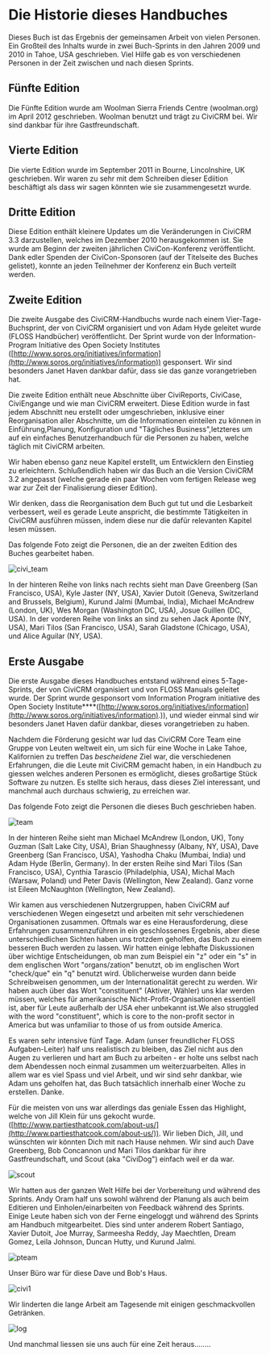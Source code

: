 # Die Historie dieses Handbuches

Dieses Buch ist das Ergebnis der gemeinsamen Arbeit von vielen Personen. Ein Großteil des Inhalts wurde in zwei Buch-Sprints in den Jahren 2009 und 2010 in Tahoe, USA geschrieben. Viel Hilfe gab es von verschiedenen Personen in der Zeit zwischen und nach diesen Sprints.

## Fünfte Edition

Die Fünfte Edition wurde am Woolman Sierra Friends Centre (woolman.org) im April 2012 geschrieben. Woolman benutzt und trägt zu CiviCRM bei. Wir sind dankbar für ihre Gastfreundschaft.

## Vierte Edition

Die vierte Edition wurde im September 2011 in Bourne, Lincolnshire, UK geschrieben. Wir waren zu sehr mit dem Schreiben dieser Ediition beschäftigt als dass wir sagen könnten wie sie zusammengesetzt wurde.

## Dritte Edition

Diese Edition enthält kleinere Updates um die Veränderungen in CiviCRM 3.3 darzustellen, welches im Dezember 2010 herausgekommen ist. Sie wurde am Beginn der zweiten jährlichen CiviCon-Konferenz veröffentlicht. Dank edler Spenden der CiviCon-Sponsoren (auf der Titelseite des Buches gelistet), konnte an jeden Teilnehmer der Konferenz ein Buch verteilt werden.

## Zweite Edition

Die zweite Ausgabe des CiviCRM-Handbuchs wurde nach einem Vier-Tage-Buchsprint, der von CiviCRM organisiert und von Adam Hyde geleitet wurde (FLOSS Handbücher) veröffentlicht. Der Sprint wurde von der Information-Program Initiative des Open Society Institutes  ([http://www.soros.org/initiatives/information](http://www.soros.org/initiatives/information)) gesponsert. Wir sind besonders Janet Haven dankbar dafür, dass sie das ganze vorangetrieben hat.

Die zweite Edition enthält neue Abschnitte über CiviReports, CiviCase, CiviEngange und wie man CiviCRM erweitert. Diese Edition wurde in fast jedem Abschnitt neu erstellt oder umgeschrieben, inklusive einer Reorganisation aller Abschnitte, um die Informationen einteilen zu können in Einführung,Planung, Konfiguration und "Tägliches Business",letzteres um auf ein einfaches Benutzerhandbuch für die Personen zu haben, welche täglich mit CiviCRM arbeiten.

Wir haben ebenso ganz neue Kapitel erstellt, um Entwicklern den Einstieg zu erleichtern. Schlußendlich haben wir das Buch an die Version CiviCRM 3.2 angepasst (welche gerade ein paar Wochen vom fertigen Release weg war zur Zeit der Finalisierung dieser Edition).

Wir denken, dass die Reorganisation dem Buch gut tut und die Lesbarkeit verbessert, weil es gerade Leute anspricht, die bestimmte Tätigkeiten in CiviCRM ausführen müssen, indem diese nur die dafür relevanten Kapitel lesen müssen.

Das folgende Foto zeigt die Personen, die an der zweiten Edition des Buches gearbeitet haben.

![civi_team](/img/CiviCRM_update-CiviCore-civi_team-en.jpg "civi_team")

In der hinteren Reihe von links nach rechts sieht man Dave Greenberg (San Francisco, USA), Kyle Jaster (NY, USA), Xavier Dutoit (Geneva, Switzerland and Brussels, Belgium), Kurund Jalmi (Mumbai, India), Michael McAndrew (London, UK), Wes Morgan (Washington DC, USA), Josue Guillen (DC, USA). In der vorderen Reihe von links an sind zu sehen Jack Aponte (NY, USA), Mari Tilos (San Francisco, USA), Sarah Gladstone (Chicago, USA), und Alice Aguilar (NY, USA).

## Erste Ausgabe

Die erste Ausgabe dieses Handbuches entstand während eines 5-Tage-Sprints, der von CiviCRM organisiert und von FLOSS Manuals geleitet wurde. Der Sprint wurde gesponsort vom Information Program initiative des Open Society Institute****([http://www.soros.org/initiatives/information](http://www.soros.org/initiatives/information).)), und wieder einmal sind wir besonders Janet Haven dafür dankbar, dieses vorangetrieben zu haben.

Nachdem die Förderung gesicht war lud das CiviCRM Core Team eine Gruppe von Leuten weltweit ein, um sich für eine Woche in Lake Tahoe, Kalifornien zu treffen Das *bescheidene* Ziel war, die verschiedenen Erfahrungen, die die Leute mit CiviCRM gemacht haben, in ein Handbuch zu giessen welches anderen Personen es ermöglicht, dieses großartige Stück Software zu nutzen. Es stellte sich heraus, dass dieses Ziel interessant, und manchmal auch durchaus schwierig, zu erreichen war.

Das folgende Foto zeigt die Personen die dieses Buch geschrieben haben. 
 
![team](/img/Blog-CiviCRM-team-en.png "team")

In der hinteren Reihe sieht man Michael McAndrew (London, UK), Tony Guzman (Salt Lake City, USA), Brian Shaughnessy (Albany, NY, USA), Dave Greenberg (San Francisco, USA), Yashodha Chaku (Mumbai, India) und Adam Hyde (Berlin, Germany). In der ersten Reihe sind Mari Tilos (San Francisco, USA), Cynthia Tarascio (Philadelphia, USA), Michal Mach (Warsaw, Poland) und Peter Davis (Wellington, New Zealand). Ganz vorne ist Eileen McNaughton (Wellington, New Zealand).

Wir kamen aus verschiedenen Nutzergruppen, haben CiviCRM auf verschiedenen Wegen eingesetzt und arbeiten mit sehr verschiedenen Organisationen zusammen. Oftmals war es eine Herausforderung, diese Erfahrungen zusammenzuführen in ein geschlossenes Ergebnis, aber diese unterschiedlichen Sichten haben uns trotzdem geholfen, das Buch zu einem besseren Buch werden zu lassen. Wir hatten einige lebhafte Diskussionen über wichtige Entscheidungen, ob man zum Beispiel ein "z" oder ein "s" in dem englischen Wort "organs/zation" benutzt, ob im englischen Wort "check/que" ein "q" benutzt wird. Üblicherweise wurden dann beide Schreibweisen genommen, um der Internationalität gerecht zu werden. Wir haben auch über das Wort "constituent" (Aktiver, Wähler) uns klar werden müssen, welches für amerikanische Nicht-Profit-Organisationen essentiell ist, aber für Leute außerhalb der USA eher unbekannt ist.We also struggled with the word "constituent", which is core to the non-profit sector in America but was unfamiliar to those of us from outside America.

Es waren sehr intensive fünf Tage. Adam (unser freundlicher FLOSS Aufgaben-Leiter) half uns realistisch zu bleiben, das Ziel nicht aus den Augen zu verlieren und hart am Buch zu arbeiten - er holte uns selbst nach dem Abendessen noch einmal zusammen um weiterzuarbeiten. Alles in allem war es viel Spass und viel Arbeit, und wir sind sehr dankbar, wie Adam uns geholfen hat, das Buch tatsächlich innerhalb einer Woche zu erstellen. Danke.

Für die meisten von uns war allerdings das geniale Essen das Highlight, welche von Jill Klein für uns gekocht wurde. ([http://www.partiesthatcook.com/about-us/](http://www.partiesthatcook.com/about-us/)). Wir lieben Dich, Jill, und wünschten wir könnten Dich mit nach Hause nehmen. Wir sind auch Dave Greenberg, Bob Concannon und Mari Tilos dankbar für ihre Gastfreundschaft, und Scout (aka "CiviDog") einfach weil er da war.

![scout](/img/CiviCRM-scout-en.jpg "scout")

Wir hatten aus der ganzen Welt Hilfe bei der Vorbereitung und während des Sprints. Andy Oram half uns sowohl während der Planung als auch beim Editieren und Einholen/einarbeiten von Feedback während des Sprints. Einige Leute haben sich von der Ferne eingeloggt und während des Sprints am Handbuch mitgearbeitet. Dies sind unter anderem Robert Santiago, Xavier Dutoit, Joe Murray, Sarmeesha Reddy, Jay Maechtlen, Dream Gomez, Leila Johnson, Duncan Hutty, und Kurund Jalmi.

![pteam](/img/Blog-CiviCRM-pteam-en.png "pteam")

Unser Büro war für diese Dave und Bob's Haus.

![civi1](/img/Blog-CiviCRM-civi1-en.png "civi1")

Wir linderten die lange Arbeit am Tagesende mit einigen geschmackvollen Getränken.

![log](/img/Blog-CiviCRM-log-en.png "log")

Und manchmal liessen sie uns auch für eine Zeit heraus........
